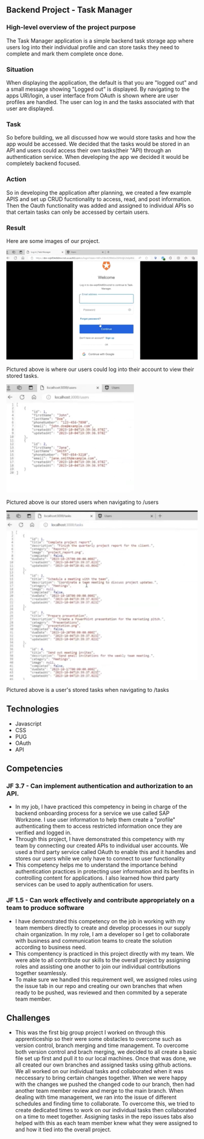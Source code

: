 ## Backend Project - Task Manager
### High-level overview of the project purpose
The Task Manager application is a simple backend task storage app where users log into their individual profile and can store tasks they need to complete and mark them complete once done.


### Situation
When displaying the application, the default is that you are "logged out" and a small message showing "Logged out" is displayed. By navigating to the apps URl/login, a user interface from OAuth is shown where are user profiles are handled. The user can log in and the tasks associated with that user are displayed. 

### Task
So before building, we all discussed how we would store tasks and how the app would be accessed. We decided that the tasks would be stored in an API and users could access their own tasks(their "API) through an authentication service. When developing the app we decided it would be completely backend focused. 

### Action
So in developing the application after planning, we created a few example APIS and set up CRUD fucntionality to access, read, and post information. Then the Oauth functionality was added and assigned to individual APIs so that certain tasks can only be accessed by certain users.

### Result
Here are some images of our project.

![OAuth](../images/tasklogin.png)

Pictured above is where our users could log into their account to view their stored tasks.

![Users](../images/taskusers.png)

Pictured above is our stored users when navigating to /users

![tasks](../images/tasks.png)

Pictured above is a user's stored tasks when navigating to /tasks

## Technologies
- Javascript
- CSS
- PUG
- OAuth
- API

## Competencies
### JF 3.7 - Can implement authentication and authorization to an API. 
- In my job, I have practiced this competency in being in charge of the backend onboarding process for a service we use called SAP Workzone. I use user information to help them create a "profile" authenticating them to access restricted information once they are verified and logged in.
- Through this project, I have demonstrated this competency with my team by connecting our created APIs to individual user accounts. We used a third party service called OAuth to enable this and it handles and stores our users while we only have to connect to user functionality
- This competency helps me to understand the importance behind authentication practices in protecting user information and its benfits in controlling content for applications. I also learned how third party services can be used to apply authentication for users.

### JF 1.5 - Can work effectively and contribute appropriately on a team to produce software 
- I have demonstrated this competency on the job in working with my team members directly to create and develop processes in our supply chain organization. In my role, I am a developer so I get to collaborate with business and communication teams to create the solution according to business need.
- This compentency is practiced in this project directly with my team. We were able to all contribute our skills to the overall project by assigning roles and assisting one another to join our individual contributions together seamlessly.
- To make sure we handled this requirement well, we assigned roles using the issue tab in our repo and creating our own branches that when ready to be pushed, was reviewed and then commited by a seperate team member.

## Challenges
- This was the first big group project I worked on through this apprenticeship so their were some obstacles to overcome such as version control, branch merging and time management. To overcome both version control and brach merging, we decided to all create a basic file set up first and pull it to our local machines. Once that was done, we all created our own branches and assigned tasks using github actions. We all worked on our individual tasks and collaborated when it was neccessary to bring certain changes together. When we were happy with the changes we pushed the changed code to our branch, then had another team member review and merge to the main branch. When dealing with time management, we ran into the issue of different schedules and finding time to collaborate. To overcome this, we tried to create dedicated times to work on our individual tasks then collaborated on a time to meet together. Assigning tasks in the repo issues tabs also helped with this as each team member knew what they were assigned to and how it tied into the overall project.
